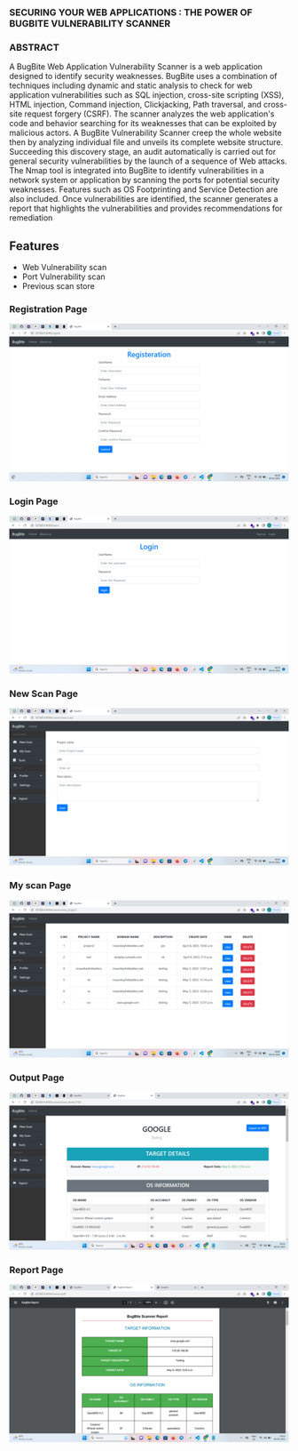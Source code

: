 
###  SECURING YOUR WEB APPLICATIONS : THE POWER OF BUGBITE VULNERABILITY SCANNER

### ABSTRACT

A BugBite Web Application Vulnerability Scanner is a web application 
designed to identify security weaknesses. BugBite uses a combination of 
techniques including dynamic and static analysis to check for web application 
vulnerabilities such as SQL injection, cross-site scripting (XSS), HTML 
injection, Command injection, Clickjacking, Path traversal, and cross-site 
request forgery (CSRF). The scanner analyzes the web application's code and 
behavior searching for its weaknesses that can be exploited by malicious 
actors. A BugBite Vulnerability Scanner creep the whole website then by 
analyzing individual file and unveils its complete website structure. 
Succeeding this discovery stage, an audit automatically is carried out for 
general security vulnerabilities by the launch of a sequence of Web attacks. 
The Nmap tool is integrated into BugBite to identify vulnerabilities in a 
network system or application by scanning the ports for potential security 
weaknesses. Features such as OS Footprinting and Service Detection are also 
included. Once vulnerabilities are identified, the scanner generates a report 
that highlights the vulnerabilities and provides recommendations for 
remediation 

## Features

* Web Vulnerability scan
* Port Vulnerability scan
* Previous scan store


### Registration Page
<img src="Screenshot/Register.png" alt="login">

### Login Page
<img src="Screenshot/Login.png" alt="login">

### New Scan Page
<img src="Screenshot/New Scan.png" alt="login">

### My scan Page
<img src="Screenshot/My Scan.png" alt="login">

### Output Page
<img src="Screenshot/output.png" alt="login">

### Report Page
<img src="Screenshot/report.png" alt="login">
